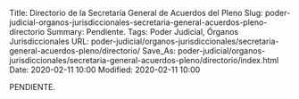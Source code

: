 Title: Directorio de la Secretaría General de Acuerdos del Pleno
Slug: poder-judicial-organos-jurisdiccionales-secretaria-general-acuerdos-pleno-directorio
Summary: Pendiente.
Tags: Poder Judicial, Órganos Jurisdiccionales
URL: poder-judicial/organos-jurisdiccionales/secretaria-general-acuerdos-pleno/directorio/
Save_As: poder-judicial/organos-jurisdiccionales/secretaria-general-acuerdos-pleno/directorio/index.html
Date: 2020-02-11 10:00
Modified: 2020-02-11 10:00


PENDIENTE.
